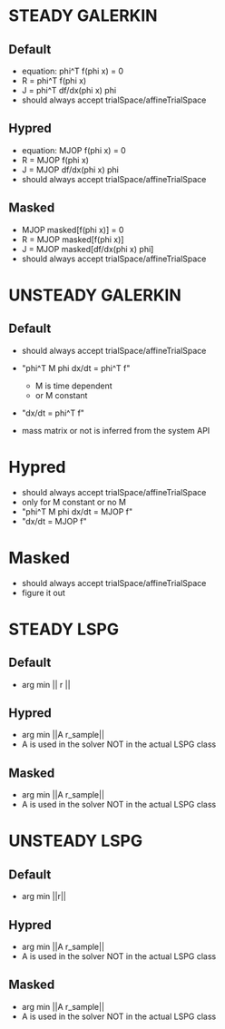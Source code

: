 
# STEADY GALERKIN

## Default

- equation: phi^T f(phi x) = 0
- R = phi^T f(phi x)
- J = phi^T df/dx(phi x) phi
- should always accept trialSpace/affineTrialSpace

## Hypred

- equation: MJOP f(phi x) = 0
- R = MJOP f(phi x)
- J = MJOP df/dx(phi x) phi
- should always accept trialSpace/affineTrialSpace

## Masked

- MJOP masked[f(phi x)] = 0
- R = MJOP masked[f(phi x)]
- J = MJOP masked[df/dx(phi x) phi]
- should always accept trialSpace/affineTrialSpace


<!-- ============================================================== -->


# UNSTEADY GALERKIN

## Default

- should always accept trialSpace/affineTrialSpace

- "phi^T M phi dx/dt = phi^T f"
  - M is time dependent
  - or M constant
- "dx/dt = phi^T f"

- mass matrix or not is inferred from the system API


# Hypred

- should always accept trialSpace/affineTrialSpace
- only for M constant or no M
- "phi^T M phi dx/dt = MJOP f"
- "dx/dt = MJOP f"

# Masked

- should always accept trialSpace/affineTrialSpace
- figure it out


<!-- ============================================================== -->


# STEADY LSPG

## Default

- arg min || r ||

## Hypred

- arg min ||A r_sample||
- A is used in the solver NOT in the actual LSPG class

## Masked

- arg min ||A r_sample||
- A is used in the solver NOT in the actual LSPG class


<!-- ============================================================== -->


# UNSTEADY LSPG

## Default

- arg min ||r||

## Hypred

- arg min ||A r_sample||
- A is used in the solver NOT in the actual LSPG class

## Masked

- arg min ||A r_sample||
- A is used in the solver NOT in the actual LSPG class
